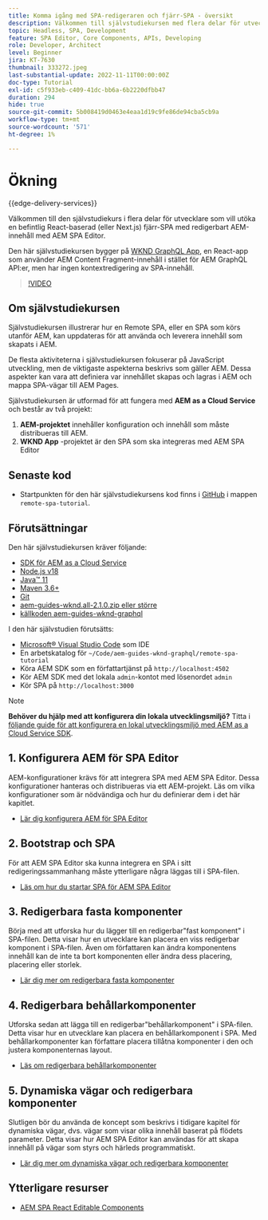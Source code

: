 ```yaml
---
title: Komma igång med SPA-redigeraren och fjärr-SPA - översikt
description: Välkommen till självstudiekursen med flera delar för utvecklare som vill utöka en befintlig fjärr-SPA med redigerbart AEM-innehåll med AEM SPA Editor.
topic: Headless, SPA, Development
feature: SPA Editor, Core Components, APIs, Developing
role: Developer, Architect
level: Beginner
jira: KT-7630
thumbnail: 333272.jpeg
last-substantial-update: 2022-11-11T00:00:00Z
doc-type: Tutorial
exl-id: c5f933eb-c409-41dc-bb6a-6b2220dfbb47
duration: 294
hide: true
source-git-commit: 5b008419d0463e4eaa1d19c9fe86de94cba5cb9a
workflow-type: tm+mt
source-wordcount: '571'
ht-degree: 1%

---
```


# Ökning

{{edge-delivery-services}}

Välkommen till den självstudiekurs i flera delar för utvecklare som vill utöka en befintlig React-baserad (eller Next.js) fjärr-SPA med redigerbart AEM-innehåll med AEM SPA Editor.

Den här självstudiekursen bygger på [WKND GraphQL App](https://experienceleague.adobe.com/docs/experience-manager-learn/getting-started-with-aem-headless/graphql/overview.html?lang=sv-SE), en React-app som använder AEM Content Fragment-innehåll i stället för AEM GraphQL API:er, men har ingen kontextredigering av SPA-innehåll.

>[!VIDEO](https://video.tv.adobe.com/v/3444851?quality=12&learn=on&captions=swe)

## Om självstudiekursen

Självstudiekursen illustrerar hur en Remote SPA, eller en SPA som körs utanför AEM, kan uppdateras för att använda och leverera innehåll som skapats i AEM.

De flesta aktiviteterna i självstudiekursen fokuserar på JavaScript utveckling, men de viktigaste aspekterna beskrivs som gäller AEM. Dessa aspekter kan vara att definiera var innehållet skapas och lagras i AEM och mappa SPA-vägar till AEM Pages.

Självstudiekursen är utformad för att fungera med **AEM as a Cloud Service** och består av två projekt:

1. __AEM-projektet__ innehåller konfiguration och innehåll som måste distribueras till AEM.
1. __WKND App__ -projektet är den SPA som ska integreras med AEM SPA Editor

## Senaste kod

+ Startpunkten för den här självstudiekursens kod finns i [GitHub](https://github.com/adobe/aem-guides-wknd-graphql/tree/main/remote-spa-tutorial) i mappen `remote-spa-tutorial`.

## Förutsättningar

Den här självstudiekursen kräver följande:

+ [SDK för AEM as a Cloud Service](https://experienceleague.adobe.com/docs/experience-manager-learn/cloud-service/local-development-environment-set-up/aem-runtime.html?lang=sv-SE)
+ [Node.js v18](https://nodejs.org/en/)
+ [Java™ 11](https://downloads.experiencecloud.adobe.com/content/software-distribution/en/general.html)
+ [Maven 3.6+](https://maven.apache.org/)
+ [Git](https://git-scm.com/downloads)
+ [aem-guides-wknd.all-2.1.0.zip eller större](https://github.com/adobe/aem-guides-wknd/releases)
+ [källkoden aem-guides-wknd-graphql](https://github.com/adobe/aem-guides-wknd-graphql/tree/main)

I den här självstudien förutsätts:

+ [Microsoft® Visual Studio Code](https://visualstudio.microsoft.com/) som IDE
+ En arbetskatalog för `~/Code/aem-guides-wknd-graphql/remote-spa-tutorial`
+ Köra AEM SDK som en författartjänst på `http://localhost:4502`
+ Kör AEM SDK med det lokala `admin`-kontot med lösenordet `admin`
+ Kör SPA på `http://localhost:3000`

>[!NOTE]
>
> **Behöver du hjälp med att konfigurera din lokala utvecklingsmiljö?** Titta i [följande guide för att konfigurera en lokal utvecklingsmiljö med AEM as a Cloud Service SDK](https://experienceleague.adobe.com/docs/experience-manager-learn/cloud-service/local-development-environment-set-up/overview.html?lang=sv-SE).

## &#x200B;1. Konfigurera AEM för SPA Editor

AEM-konfigurationer krävs för att integrera SPA med AEM SPA Editor. Dessa konfigurationer hanteras och distribueras via ett AEM-projekt. Läs om vilka konfigurationer som är nödvändiga och hur du definierar dem i det här kapitlet.

+ [Lär dig konfigurera AEM för SPA Editor](./aem-configure.md)

## &#x200B;2. Bootstrap och SPA

För att AEM SPA Editor ska kunna integrera en SPA i sitt redigeringssammanhang måste ytterligare några läggas till i SPA-filen.

+ [Läs om hur du startar SPA för AEM SPA Editor](./spa-bootstrap.md)

## &#x200B;3. Redigerbara fasta komponenter

Börja med att utforska hur du lägger till en redigerbar&quot;fast komponent&quot; i SPA-filen. Detta visar hur en utvecklare kan placera en viss redigerbar komponent i SPA-filen. Även om författaren kan ändra komponentens innehåll kan de inte ta bort komponenten eller ändra dess placering, placering eller storlek.

+ [Lär dig mer om redigerbara fasta komponenter](./spa-fixed-component.md)

## &#x200B;4. Redigerbara behållarkomponenter

Utforska sedan att lägga till en redigerbar&quot;behållarkomponent&quot; i SPA-filen. Detta visar hur en utvecklare kan placera en behållarkomponent i SPA. Med behållarkomponenter kan författare placera tillåtna komponenter i den och justera komponenternas layout.

+ [Läs om redigerbara behållarkomponenter](./spa-container-component.md)

## &#x200B;5. Dynamiska vägar och redigerbara komponenter

Slutligen bör du använda de koncept som beskrivs i tidigare kapitel för dynamiska vägar, dvs. vägar som visar olika innehåll baserat på flödets parameter. Detta visar hur AEM SPA Editor kan användas för att skapa innehåll på vägar som styrs och härleds programmatiskt.

+ [Lär dig mer om dynamiska vägar och redigerbara komponenter](./spa-dynamic-routes.md)

## Ytterligare resurser

+ [AEM SPA React Editable Components](https://www.npmjs.com/package/@adobe/aem-react-editable-components)
